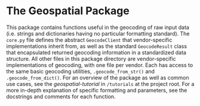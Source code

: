 # The Geospatial Package

This package contains functions useful in the geocoding of raw input data (i.e. strings and dictionaries having no particular formatting standard). The `core.py` file defines the abstract `GeocodeClient` that vendor-specific implementations inherit from, as well as the standard `GeocodeResult` class that encapsulated returned geocoding information in a standardized data structure. All other files in this package directory are vendor-specific implementations of geocoding, with one file per vendor. Each has access to the same basic geocoding utilities, `.geocode_from_str()` and `.geocode_from_dict()`. For an overview of the package as well as common use cases, see the _geospatial-tutorial_ in `/tutorials` at the project root. For a more in-depth explanation of specific formatting and parameters, see the docstrings and comments for each function.